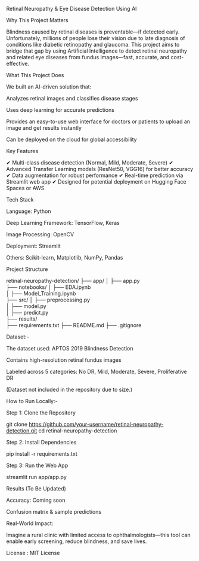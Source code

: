 Retinal Neuropathy & Eye Disease Detection Using AI

Why This Project Matters

Blindness caused by retinal diseases is preventable—if detected early. Unfortunately, millions of people lose their vision due to late diagnosis of conditions like diabetic retinopathy and glaucoma. This project aims to bridge that gap by using Artificial Intelligence to detect retinal neuropathy and related eye diseases from fundus images—fast, accurate, and cost-effective.



What This Project Does

We built an AI-driven solution that:

Analyzes retinal images and classifies disease stages

Uses deep learning for accurate predictions

Provides an easy-to-use web interface for doctors or patients to upload an image and get results instantly

Can be deployed on the cloud for global accessibility



Key Features

✔ Multi-class disease detection (Normal, Mild, Moderate, Severe)
✔ Advanced Transfer Learning models (ResNet50, VGG16) for better accuracy
✔ Data augmentation for robust performance
✔ Real-time prediction via Streamlit web app
✔ Designed for potential deployment on Hugging Face Spaces or AWS



Tech Stack

Language: Python

Deep Learning Framework: TensorFlow, Keras

Image Processing: OpenCV

Deployment: Streamlit

Others: Scikit-learn, Matplotlib, NumPy, Pandas


Project Structure

retinal-neuropathy-detection/
 ├── app/
 │     ├── app.py                
 ├── notebooks/
 │     ├── EDA.ipynb             
 │     ├── Model_Training.ipynb  
 ├── src/
 │     ├── preprocessing.py      
 │     ├── model.py              
 │     ├── predict.py            
 ├── results/                    
 ├── requirements.txt
 ├── README.md
 ├── .gitignore


Dataset:-

The dataset used: APTOS 2019 Blindness Detection

Contains high-resolution retinal fundus images

Labeled across 5 categories: No DR, Mild, Moderate, Severe, Proliferative DR


(Dataset not included in the repository due to size.)


How to Run Locally:-

Step 1: Clone the Repository

git clone https://github.com/your-username/retinal-neuropathy-detection.git
cd retinal-neuropathy-detection

Step 2: Install Dependencies

pip install -r requirements.txt

Step 3: Run the Web App

streamlit run app/app.py


Results (To Be Updated)

Accuracy: Coming soon

Confusion matrix & sample predictions

Real-World Impact:

Imagine a rural clinic with limited access to ophthalmologists—this tool can enable early screening, reduce blindness, and save lives.


License : MIT License

